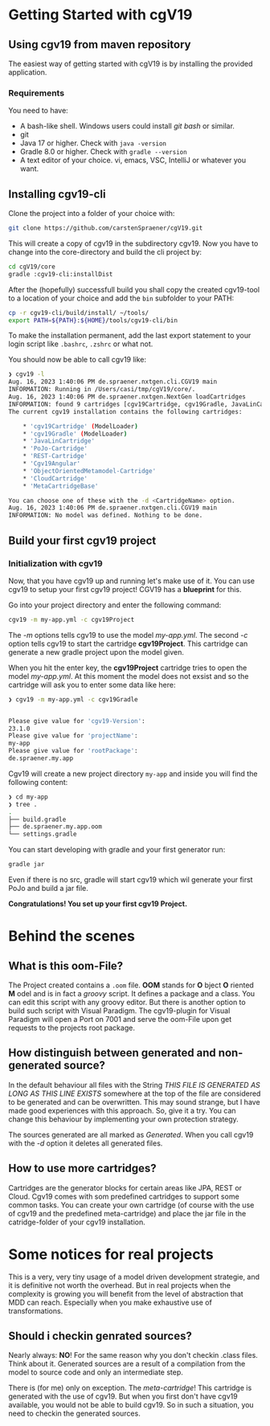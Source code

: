 # Getting Started with cgV19

## Using cgv19 from maven repository

The easiest way of getting started with cgV19 is by installing the provided
application.

### Requirements

You need to have:

* A bash-like shell. Windows users could install _git bash_ or similar.
* git
* Java 17 or higher. Check with ```java -version```
* Gradle 8.0 or higher. Check with ```gradle --version```
* A text editor of your choice. vi, emacs, VSC, IntelliJ or whatever you want.


## Installing cgv19-cli

Clone the project into a folder of your choice with:

```bash
git clone https://github.com/carstenSpraener/cgV19.git
```
This will create a copy of cgv19 in the subdirectory cgv19. Now you have to change into the
core-directory and build the cli project by:

```bash
cd cgV19/core
gradle :cgv19-cli:installDist
```

After the (hopefully) successfull build you shall copy the created cgv19-tool to a 
location of your choice and add the `bin` subfolder to your PATH:

```bash
cp -r cgv19-cli/build/install/ ~/tools/
export PATH=${PATH}:${HOME}/tools/cgv19-cli/bin
```

To make the installation permanent, add the last export statement to your login script
like `.bashrc`, `.zshrc` or what not.

You should now be able to call cgv19 like:
```bash
❯ cgv19 -l
Aug. 16, 2023 1:40:06 PM de.spraener.nxtgen.cli.CGV19 main
INFORMATION: Running in /Users/casi/tmp/cgV19/core/.
Aug. 16, 2023 1:40:06 PM de.spraener.nxtgen.NextGen loadCartridges
INFORMATION: found 9 cartridges [cgv19Cartridge, cgv19Gradle, JavaLinCartridge, PoJo-Cartridge, REST-Cartridge, Cgv19Angular, ObjectOrientedMetamodel-Cartridge, CloudCartridge, MetaCartridgeBase].
The current cgv19 installation contains the following cartridges:

    * 'cgv19Cartridge' (ModelLoader)
    * 'cgv19Gradle' (ModelLoader)
    * 'JavaLinCartridge'
    * 'PoJo-Cartridge'
    * 'REST-Cartridge'
    * 'Cgv19Angular'
    * 'ObjectOrientedMetamodel-Cartridge'
    * 'CloudCartridge'
    * 'MetaCartridgeBase'

You can choose one of these with the -d <CartridgeName> option.
Aug. 16, 2023 1:40:06 PM de.spraener.nxtgen.cli.CGV19 main
INFORMATION: No model was defined. Nothing to be done.
```

## Build your first cgv19 project

### Initialization with cgv19 

Now, that you have cgv19 up and running let's make use of it. You can use cgv19 to 
setup your first cgv19 project! CGV19 has a __blueprint__ for this. 

Go into your project directory and enter the following command:

```bash
cgv19 -m my-app.yml -c cgv19Project
```

The _-m_ options tells cgv19 to use the model _my-app.yml_. The second _-c_ option tells 
cgv19 to start the cartridge __cgv19Project__. This cartridge can
generate a new gradle project upon the model given.

When you hit the enter key, the __cgv19Project__ cartridge tries to open the model
_my-app.yml_. At this moment the model does not exsist and so the cartridge will ask
you to enter some data like here:

```bash
❯ cgv19 -m my-app.yml -c cgv19Gradle


Please give value for 'cgv19-Version':
23.1.0
Please give value for 'projectName':
my-app
Please give value for 'rootPackage':
de.spraener.my.app
```

Cgv19 will create a new project directory `my-app` and inside you will find the following 
content:

```bash
❯ cd my-app
❯ tree .
.
├── build.gradle
├── de.spraener.my.app.oom
└── settings.gradle
```

You can start developing with gradle and your first generator run:

```bash
gradle jar
```
Even if there is no src, gradle will start cgv19 which wil generate your first PoJo and 
build a jar file.

__Congratulations! You set up your first cgv19 Project.__

# Behind the scenes

## What is this oom-File?
The Project created contains a `.oom` file. __OOM__ stands for __O__ bject __O__ riented __M__ odel
and is in fact a _groovy_ script. It defines a package and a class. You can edit this script
with any groovy editor. But there is another option to build such script with Visual Paradigm.
The cgv19-plugin for Visual Paradigm will open a Port on 7001 and serve the oom-File upon 
get requests to the projects root package.

## How distinguish between generated and non-generated source?
In the default behaviour all files with the String 
_THIS FILE IS GENERATED AS LONG AS THIS LINE EXISTS_ somewhere at the top of the file
are considered to be generated and can be overwritten. This may sound strange, but I have made
good experiences with this approach. So, give it a try. You can change this behaviour by
implementing your own protection strategy.

The sources generated are all marked as _Generated_. When you call cgv19 with the _-d_ option
it deletes all generated files.

## How to use more cartridges?
Cartridges are the generator blocks for certain areas like JPA, REST or Cloud. Cgv19 comes 
with som predefined cartridges to support some common tasks. You can create your
own cartridge (of course with the use of cgv19 and the predefined meta-cartridge) and place
the jar file in the catridge-folder of your cgv19 installation. 

# Some notices for real projects

This is a very, very tiny usage of a model driven development strategie,
and it is definitive not worth the overhead. But in real projects
when the complexity is growing you will benefit from the level of
abstraction that MDD can reach. Especially when you make exhaustive use
of transformations.

## Should i checkin genrated sources?
Nearly always: __NO__! For the same reason why you don't checkin .class files. Think about it.
Generated sources are a result of a compilation from the model to source code and only an 
intermediate step. 

There is (for me) only on exception. The _meta-cartridge_! This 
cartridge is generated with the use of cgv19. But when you first don't have cgv19 available,
you would not be able to build cgv19. So in such a situation, you need to checkin the 
generated sources.
